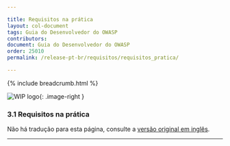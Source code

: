 ```yaml
---

title: Requisitos na prática
layout: col-document
tags: Guia do Desenvolvedor do OWASP
contributors:
document: Guia do Desenvolvedor do OWASP
order: 25010
permalink: /release-pt-br/requisitos/requisitos_pratica/

---
```


{% include breadcrumb.html %}

<style type="text/css">
.image-right {
  height: 180px;
  display: block;
  margin-left: auto;
  margin-right: auto;
  float: right;
}
</style>

![WIP logo](../../../assets/images/dg_wip.png "Trabalho em andamento"){: .image-right }

### 3.1 Requisitos na prática

Não há tradução para esta página, consulte a [versão original em inglês][release0501].

----

[release0501]: https://github.com/OWASP/www-project-developer-guide/blob/main/draft/05-requirements/01-requirements.md
